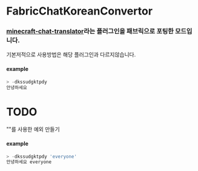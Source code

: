 # FabricChatKoreanConvertor
### [minecraft-chat-translator](https://github.com/N-Joy-Shadow/minecraft-chat-translator)라는 플러그인을 패브릭으로 포팅한 모드입니다.
기본저적으로 사용방법은 해당 플러그인과 다르지않습니다.

#### example
```powershell
> -dkssudgktpdy
안녕하세요
```

# TODO
""를 사용한 예외 만들기

#### example
```powershell
> -dkssudgktpdy 'everyone'
안녕하세요 everyone
```
